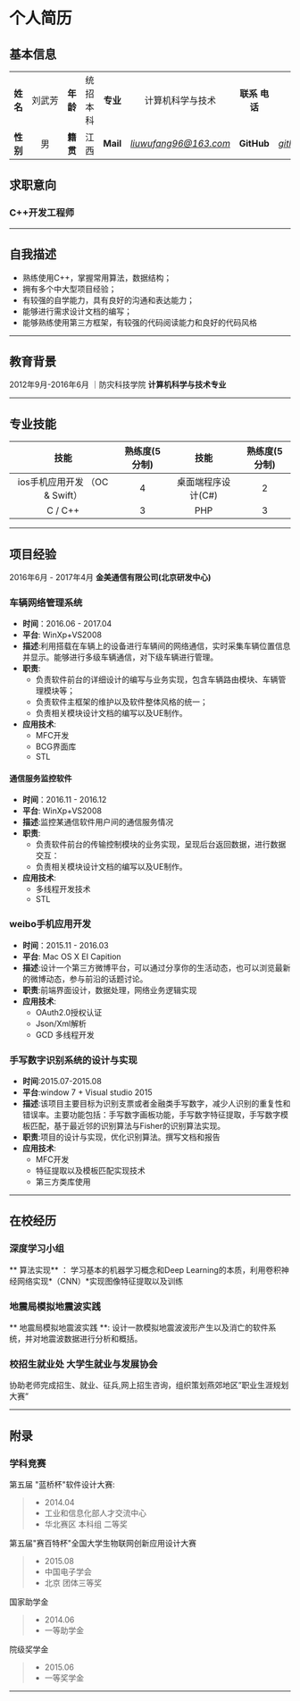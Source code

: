 
# 个人简历
## 基本信息

|  |  |  | |  |  |  | |
|:--:|:--:|:--:|:--:|:--:|:--:|:--:|:--:|
| **姓名** |刘武芳 |**年龄**|统招本科|**专业**|计算机科学与技术| **联系 电话** | **18333663893** |
| **性别** |  男　　|**籍贯** | 江西 | **Mail** |*liuwufang96@163.com*| **GitHub** | [*github.com/suilin1254703825*](https://github.com/suilin1254703825) |


##  求职意向

### **C++开发工程师**  
--- 
## 自我描述
+ 熟练使用C++，掌握常用算法，数据结构；
+ 拥有多个中大型项目经验；
+ 有较强的自学能力，具有良好的沟通和表达能力；
+ 能够进行需求设计文档的编写；
+ 能够熟练使用第三方框架，有较强的代码阅读能力和良好的代码风格
-----
## 教育背景
2012年9月-2016年6月  ｜防灾科技学院 **计算机科学与技术专业**

--------
## 专业技能
| 技能 | 熟练度(5分制) | 技能 | 熟练度(5分制) |   
| :---: | :---: | :---: | :---: |
|ios手机应用开发	（OC & Swift）|4|桌面端程序设计(C#)|2|
|C / C++|3|PHP|3|

--------

## 项目经验
2016年6月 - 2017年4月    **金美通信有限公司(北京研发中心)**
### 车辆网络管理系统
* **时间**：2016.06 - 2017.04
* **平台**: WinXp+VS2008
* **描述**:利用搭载在车辆上的设备进行车辆间的网络通信，实时采集车辆位置信息并显示。能够进行多级车辆通信，对下级车辆进行管理。
* **职责**:
	+ 负责软件前台的详细设计的编写与业务实现，包含车辆路由模块、车辆管理模块等；  
	+ 负责软件主框架的维护以及软件整体风格的统一；
	+ 负责相关模块设计文档的编写以及UE制作。
*  **应用技术**:
	+ MFC开发
	+ BCG界面库 
	+ STL

#### 通信服务监控软件
* **时间**：2016.11 - 2016.12
* **平台**: WinXp+VS2008
* **描述**:监控某通信软件用户间的通信服务情况
* **职责**:
	+ 负责软件前台的传输控制模块的业务实现，呈现后台返回数据，进行数据交互：  
	+ 负责相关模块设计文档的编写以及UE制作。
*  **应用技术**:
	+ 多线程开发技术
	+ STL
	
### weibo手机应用开发
* **时间**：2015.11 - 2016.03
* **平台**: Mac OS X EI Capition
* **描述**:设计一个第三方微博平台，可以通过分享你的生活动态，也可以浏览最新的微博动态，参与前沿的话题讨论。
* **职责**:前端界面设计，数据处理，网络业务逻辑实现
*  **应用技术**:
	+ OAuth2.0授权认证
	+ Json/Xml解析 
	+ GCD 多线程开发 

### 手写数字识别系统的设计与实现

*  **时间**:2015.07-2015.08
*  **平台**:window 7 + Visual studio 2015 
*  **描述**:该项目主要目标为识别支票或者金融类手写数字，减少人识别的重复性和错误率。主要功能包括：手写数字画板功能，手写数字特征提取，手写数字模板匹配，基于最近邻的识别算法与Fisher的识别算法实现。
*  **职责**:项目的设计与实现，优化识别算法。撰写文档和报告
*  **应用技术**:
	+ MFC开发
	+ 特征提取以及模板匹配实现技术 
	+ 第三方类库使用
----

## 在校经历

### 深度学习小组
** 算法实现** ：
 学习基本的机器学习概念和Deep Learning的本质，利用卷积神经网络实现*（CNN）*实现图像特征提取以及训练
### 地震局模拟地震波实践
** 地震局模拟地震波实践 **:
  设计一款模拟地震波波形产生以及消亡的软件系统，并对地震波数据进行分析和概括。
### 校招生就业处 大学生就业与发展协会
 协助老师完成招生、就业、征兵,网上招生咨询，组织策划燕郊地区”职业生涯规划大赛”

--------

## 附录

### 学科竞赛

 第五届 "蓝桥杯"软件设计大赛:
> - 2014.04 
> - 工业和信息化部人才交流中心
> - 华北赛区 本科组  二等奖

第五届"赛百特杯"全国大学生物联网创新应用设计大赛 
> - 2015.08 
> - 中国电子学会
> - 北京 团体三等奖


国家助学金
> - 2014.06
> - 一等助学金

院级奖学金
> - 2015.06
> - 一等奖学金

-------

